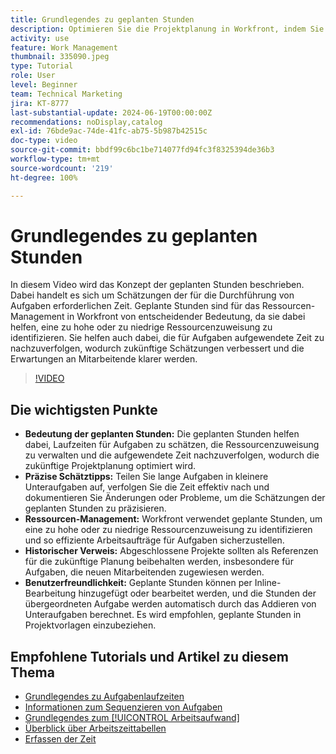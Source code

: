 ```yaml
---
title: Grundlegendes zu geplanten Stunden
description: Optimieren Sie die Projektplanung in Workfront, indem Sie geplante Stunden nutzen, um Laufzeiten zu schätzen, Ressourcen zu verwalten, die Zeit zu nachzuverfolgen, historische Verweise zu nutzen und Arbeitsaufträge zu optimieren.
activity: use
feature: Work Management
thumbnail: 335090.jpeg
type: Tutorial
role: User
level: Beginner
team: Technical Marketing
jira: KT-8777
last-substantial-update: 2024-06-19T00:00:00Z
recommendations: noDisplay,catalog
exl-id: 76bde9ac-74de-41fc-ab75-5b987b42515c
doc-type: video
source-git-commit: bbdf99c6bc1be714077fd94fc3f8325394de36b3
workflow-type: tm+mt
source-wordcount: '219'
ht-degree: 100%

---
```


# Grundlegendes zu geplanten Stunden

In diesem Video wird das Konzept der geplanten Stunden beschrieben. Dabei handelt es sich um Schätzungen der für die Durchführung von Aufgaben erforderlichen Zeit.
Geplante Stunden sind für das Ressourcen-Management in Workfront von entscheidender Bedeutung, da sie dabei helfen, eine zu hohe oder zu niedrige Ressourcenzuweisung zu identifizieren.
Sie helfen auch dabei, die für Aufgaben aufgewendete Zeit zu nachzuverfolgen, wodurch zukünftige Schätzungen verbessert und die Erwartungen an Mitarbeitende klarer werden.


>[!VIDEO](https://video.tv.adobe.com/v/3445342/?quality=12&learn=on&enablevpops=1&captions=ger)


## Die wichtigsten Punkte

* **Bedeutung der geplanten Stunden:** Die geplanten Stunden helfen dabei, Laufzeiten für Aufgaben zu schätzen, die Ressourcenzuweisung zu verwalten und die aufgewendete Zeit nachzuverfolgen, wodurch die zukünftige Projektplanung optimiert wird. 
* **Präzise Schätztipps:** Teilen Sie lange Aufgaben in kleinere Unteraufgaben auf, verfolgen Sie die Zeit effektiv nach und dokumentieren Sie Änderungen oder Probleme, um die Schätzungen der geplanten Stunden zu präzisieren. 
* **Ressourcen-Management:** Workfront verwendet geplante Stunden, um eine zu hohe oder zu niedrige Ressourcenzuweisung zu identifizieren und so effiziente Arbeitsaufträge für Aufgaben sicherzustellen. 
* **Historischer Verweis:** Abgeschlossene Projekte sollten als Referenzen für die zukünftige Planung beibehalten werden, insbesondere für Aufgaben, die neuen Mitarbeitenden zugewiesen werden. 
* **Benutzerfreundlichkeit:** Geplante Stunden können per Inline-Bearbeitung hinzugefügt oder bearbeitet werden, und die Stunden der übergeordneten Aufgabe werden automatisch durch das Addieren von Unteraufgaben berechnet. Es wird empfohlen, geplante Stunden in Projektvorlagen einzubeziehen. 


## Empfohlene Tutorials und Artikel zu diesem Thema

* [Grundlegendes zu Aufgabenlaufzeiten](/help/manage-work/tasks/understand-task-durations.md)
* [Informationen zum Sequenzieren von Aufgaben](/help/manage-work/tasks/learn-to-sequence-tasks.md)
* [Grundlegendes zum [!UICONTROL Arbeitsaufwand]](/help/manage-work/tasks/understand-work-effort.md)
* [Überblick über Arbeitszeittabellen](https://experienceleague.adobe.com/de/docs/workfront/using/timesheets/details/timesheets-overview)
* [Erfassen der Zeit](https://experienceleague.adobe.com/de/docs/workfront/using/timesheets/create-and-manage-timesheets-in-adobe-workfront/log-time)
